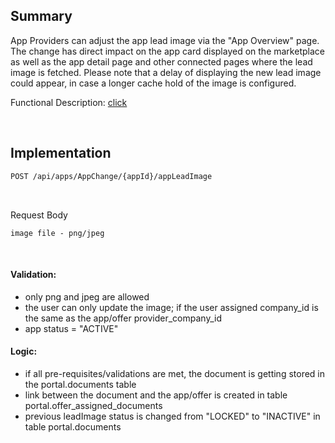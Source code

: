 ## Summary


App Providers can adjust the app lead image via the "App Overview" page.
The change has direct impact on the app card displayed on the marketplace as well as the app detail page and other connected pages where the lead image is fetched.
Please note that a delay of displaying the new lead image could appear, in case a longer cache hold of the image is configured.

Functional Description: [click](/docs/04.%20App(s)/06.%20App%20Change%20Process/02.%20Change%20App%20Lead%20Image.md)

<br>

## Implementation

```diff
POST /api/apps/AppChange/{appId}/appLeadImage
```

<br>

Request Body

    image file - png/jpeg

<br>

#### Validation:

* only png and jpeg are allowed
* the user can only update the image; if the user assigned company_id is the same as the app/offer provider_company_id
* app status = "ACTIVE"
 

#### Logic:

* if all pre-requisites/validations are met, the document is getting stored in the portal.documents table
* link between the document and the app/offer is created in table portal.offer_assigned_documents
* previous leadImage status is changed from "LOCKED" to "INACTIVE" in table portal.documents 
 
<br>
<br>
